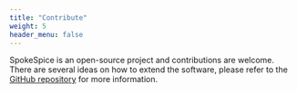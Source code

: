 ```yaml
---
title: "Contribute"
weight: 5
header_menu: false
---
```


SpokeSpice is an open-source project and contributions are welcome.
There are several ideas on how to extend the software, please refer to the [GitHub repository](https://github.com/SpokeSpice/Software) for more information.
